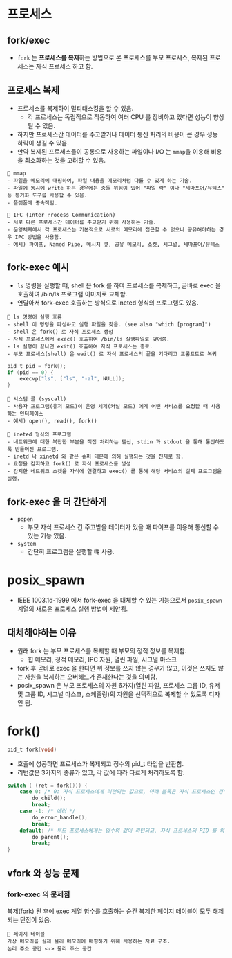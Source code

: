 # 프로세스
## fork/exec
- `fork` 는 **프로세스를 복제**하는 방법으로 본 프로세스를 부모 프로세스, 복제된 프로세스는 자식 프로세스 하고 함.

## 프로세스 복제
- 프로세스를 복제하여 멀티태스킹을 할 수 있음.
    - 각 프로세스는 독립적으로 작동하여 여러 CPU 를 장비하고 있다면 성능이 향상될 수 있음.
- 하지만 프로세스간 데이터를 주고받거나 데이터 통신 처리의 비용이 큰 경우 성능 하락이 생길 수 있음.
- 만약 복제된 프로세스들이 공통으로 사용하는 파일이나 I/O 는 `mmap`을 이용해 비용을 최소화하는 것을 고려할 수 있음.

```
🤖 mmap
- 파일을 메모리에 매핑하여, 파일 내용을 메모리처럼 다룰 수 있게 하는 기술.
- 파일에 동시에 write 하는 경우에는 충돌 위험이 있어 "파일 락" 이나 "세마포어/뮤텍스" 등 동기화 도구를 사용할 수 있음.
- 플랫폼에 종속적임.

🤖 IPC (Inter Process Communication)
- 서로 다른 프로세스간 데이터를 주고받기 위해 사용하는 기술.
- 운영체제에서 각 프로세스는 기본적으로 서로의 메모리에 접근할 수 없으나 공유해야하는 경우 IPC 방법을 사용함.
- 예시) 파이프, Named Pipe, 메시지 큐, 공유 메모리, 소켓, 시그널, 세마포어/뮤텍스
```

## fork-exec 예시
- `ls` 명령을 실행할 떄, shell 은 fork 를 하여 프로세스를 복제하고, 곧바로 exec 을 호출하여 /bin/ls 프로그램 이미지로 교체함.
- 연달아서 fork-exec 호출하는 방식으로 ineted 형식의 프로그램도 있음.

```
🤖 ls 명령어 실행 흐름
- shell 이 명령을 파싱하고 실행 파일을 찾음. (see also "which [program]")
- shell 은 fork() 로 자식 프로세스 생성
- 자식 프로세스에서 exec() 호출하여 /bin/ls 실행파일로 덮어씀.
- ls 실행이 끝나면 exit() 호출하여 자식 프로세스는 종료.
- 부모 프로세스(shell) 은 wait() 로 자식 프로세스의 끝을 기다리고 프롬프트로 복귀
```

```c
pid_t pid = fork();
if (pid == 0) {
    execvp("ls", ["ls", "-al", NULL]);
}
```

```
🤖 시스템 콜 (syscall)
- 사용자 프로그램(유저 모드)이 운영 체제(커널 모드) 에게 어떤 서비스를 요청할 때 사용하는 인터페이스
- 예시) open(), read(), fork()
```

```
🤖 ineted 형식의 프로그램
- 네트워크에 대한 복잡한 부분을 직접 처리하는 댇신, stdin 과 stdout 을 통해 통신하도록 만들어진 프로그램.
- inetd 나 xinetd 와 같은 슈퍼 데몬에 의해 실행되는 것을 전제로 함.
- 요청을 감지하고 fork() 로 자식 프로세스를 생성
- 감지한 네트워크 소켓을 자식에 연결하고 exec() 를 통해 해당 서비스의 실제 프로그램을 실행.
```

## fork-exec 을 더 간단하게
- `popen` 
    - 부모 자식 프로세스 간 주고받을 데이터가 있을 때 파이프를 이용해 통신할 수 있는 기능 있음.
- `system`
    - 간단히 프로그램을 실행할 떄 사용.


# posix_spawn
- IEEE 1003.1d-1999 에서 fork-exec 을 대체할 수 있는 기능으로서 `posix_spawn` 계열의 새로운 프로세스 실행 방법이 제안됨.

## 대체해야하는 이유
- 원래 fork 는 부모 프로세스를 복제할 때 부모의 정적 정보를 복제함.
    - 힙 메모리, 정적 메모리, IPC 자원, 열린 파일, 시그널 마스크
- fork 후 곧바로 exec 을 한다면 위 정보를 쓰지 않는 경우가 많고, 이것은 쓰지도 않는 자원을 복제하는 오버헤드가 존재한다는 것을 의미함.
- posix_spawn 은 부모 프로세스의 자원 6가지(열린 파일, 프로세스 그룹 ID, 유저 및 그룹 ID, 시그널 마스크, 스케줄링)의 자원을 선택적으로 복제할 수 있도록 디자인 됨.

# fork()
```c
pid_t fork(void)
```
- 호출에 성공하면 프로세스가 복제되고 정수의 pid_t 타입을 반환함.
- 리턴값은 3가지의 종류가 있고, 각 값에 따라 다르게 처리하도록 함.

```c
switch ( (ret = fork())) {
    case 0: /* 0: 자식 프로세스에게 리턴되는 값으로, 아래 블록은 자식 프로세스인 경우에 실행 */
        do_child();
        break;
    case -1: /* 에러 */
        do_error_handle();
        break;
    default: /* 부모 프로세스에게는 양수의 값이 리턴되고, 자식 프로세스의 PID 를 의미.*/
        do_parent();
        break;
}
```

## vfork 와 성능 문제
### fork-exec 의 문제점
복제(fork) 된 후에 exec 계열 함수를 호출하는 순간 복제한 페이지 테이블이 모두 해제되는 단점이 있음.

```
🤖 페이지 테이블
가상 메모리를 실제 물리 메모리에 매핑하기 위해 사용하는 자료 구조.
논리 주소 공간 <-> 물리 주소 공간
```
